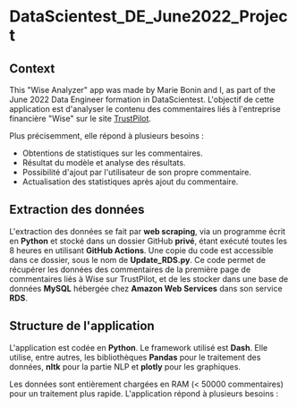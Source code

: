 # DataScientest_DE_June2022_Project

## Context

This "Wise Analyzer" app was made by Marie Bonin and I, as part of the June 2022 Data Engineer formation in DataScientest. L'objectif de cette application est d'analyser le contenu des commentaires liés à l'entreprise financière "Wise" sur le site [TrustPilot](https://www.trustpilot.com/review/wise.com).

Plus précisemment, elle répond à plusieurs besoins :
- Obtentions de statistiques sur les commentaires.
- Résultat du modèle et analyse des résultats.
- Possibilité d'ajout par l'utilisateur de son propre commentaire.
- Actualisation des statistiques après ajout du commentaire.

## Extraction des données

L'extraction des données se fait par <B>web scraping</B>, via un programme écrit en <B>Python</B> et stocké dans un dossier GitHub <B>privé</B>, étant exécuté toutes les 8 heures en utilisant <B>GitHub Actions</B>. Une copie du code est accessible dans ce dossier, sous le nom de <B>Update_RDS.py</B>. Ce code permet de récupérer les données des commentaires de la première page de commentaires liés à Wise sur TrustPilot, et de les stocker dans une base de données <B>MySQL</B> hébergée chez <B>Amazon Web Services</B> dans son service <B>RDS</B>.

## Structure de l'application

L'application est codée en <B>Python</B>. Le framework utilisé est <B>Dash</B>. Elle utilise, entre autres, les bibliothèques <B>Pandas</B> pour le traitement des données, <B>nltk</B> pour la partie NLP et <B>plotly</B> pour les graphiques.

Les données sont entièrement chargées en RAM (< 50000 commentaires) pour un traitement plus rapide. L'application répond à plusieurs besoins :





